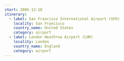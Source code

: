 ```yaml
---
start: 2005-12-18
itinerary:
  - label: San Francisco International Airport (SFO)
    locality: San Francisco
    country_name: United States
    category: airport
  - label: London Heathrow Airport (LHR)
    locality: London
    country_name: England
    category: airport
---
```

